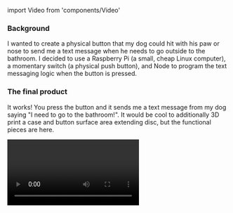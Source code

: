 import Video from 'components/Video'

### Background

I wanted to create a physical button that my dog could hit with his paw or nose to send me a text message when he needs to go outside to the bathroom. I decided to use a Raspberry Pi (a small, cheap Linux computer), a momentary switch (a physical push button), and Node to program the text messaging logic when the button is pressed.

### The final product

It works! You press the button and it sends me a text message from my dog saying "I need to go to the bathroom!". It would be cool to additionally 3D print a case and button surface area extending disc, but the functional pieces are here.

<Video src="/static/dog-bathroom-button-final.mp4" />

### Parts

- Raspberry Pi 3
- 8+ GB micro SD card pre-loaded with NOOBS
- Raspberry Pi 3 case
- 2.5A 5V micro USB power supply
- Momentary button with built-in resistor and GPIO wires
- An HDMI cable, USB keyboard, and USB mouse if you don't already have them
- The [CanaKit Complete Starter Kit](https://www.amazon.com/gp/product/B01C6Q2GSY) and [Raspberry Squid Button Twin Pack](https://www.amazon.com/gp/product/B0170B75EU) are what I purchased to get these items.

You could probably use cheaper items instead, but I chose these items to simplify the setup (skip installing Linux, soldering, and wiring up circuits and so I could use Node and npm in a Linux environment which I am comfortable with).

### Case

Connect the case onto the Raspberry Pi.

<Video src="/static/dog-bathroom-button-case.mp4" />

### SD card

Slide the micro SD card into the slot on the bottom of the Raspberry Pi. The SD card should have NOOBS on it which is the official Raspberry Pi operating system installer.

<Video src="/static/dog-bathroom-button-sd.mp4" />

### Cables

Connect one end of the HDMI cable to the HDMI input on the Raspberry Pi and the other end to a monitor or TV. Connect a USB keyboard and mouse to the USB ports on the Raspberry Pi. Connect the power adapter to the Raspberry Pi - this will boot the device.

![Raspberry Pi cables](/static/dog-bathroom-button-cables.png)

### Operating System setup

The first time you connect power to the Raspberry Pi, you should see the NOOBS install screen. Select Raspbian and then Install.

![NOOBS Raspbian installer](/static/dog-bathroom-button-noobs.png)

Once NOOBS has installed the operating system (this will take a few minutes), a reboot will occur and Raspbian should start by default going forward. Raspbian is the official operating system for Raspberry Pis and is a fork of Debian (a Linux distribution). It has all the basics you would expect from a Linux computer (browser, terminal, file system).

![Raspbian desktop](/static/dog-bathroom-button-raspbian.png)

### Connect Wi-Fi

To connect Wi-Fi, tap the network icon in the top menu bar and then the network to connect to. A popup will show to enter the network's password.

![Raspbian Wi-Fi setup](/static/dog-bathroom-button-wifi.png)

### Upgrade Node + npm

Open the terminal app. Figure out what version of Node you want to use and then run the commands below with the version in place of X.Y.Z:

- Download the latest with `wget https://nodejs.org/dist/vX.Y.Z/node-vX.Y.Z-linux-armv7l.tar.gz`
- Unpack the download with `tar -xvf node-vX.Y.Z-linux-armv7l.tar.gz`
- Go into the unpacked download with `cd node-vX.Y.Z-linux-armv7l`
- Copy the binaries with `sudo cp -R \* /usr/local/`

### Button

Connect the button's wires to pin numbers five (GPIO 3) and six (ground) on the Raspberry Pi GPIO header.

<Video src="/static/dog-bathroom-button-gpio.mp4" />

### Set up the Node script

You will need a code editor. I use Vim which can be installed with (sudo apt-get update && sudo apt-get install vim); there are other terminal-based editors or some editors inside the Raspbian menu you can use as well. Next you will need to create your project code; you can view mine in the [dog-bathroom-button](https://github.com/trevordmiller/dog-bathroom-button) repo. This uses a few dependencies which can be installed with npm install. Then, running npm start will start the Node process which listens for the button press (on the GPIO 3 pin) and sends a text message using Twilio. It also has a debounce wrapper so that the button can only fire a text message once every 10 seconds, even if it is pressed more than once in that time period (for the over-eager dog).

[View the Code](https://github.com/trevordmiller/dog-bathroom-button)

### Run the Node script automatically on boot

You can have the script run automatically on boot by adding `cd {project} && npm start &` to the `/etc/rc.local` file. This file is run when Raspian boots, and adding the `&` to the end runs the server as a background process. Once this is done, you can shutdown the device, unplug everything, and then re-plug in only the power adapter and the program will run on its own by any outlet in your home.

### Phone contact

I set up a phone contact for my dog with his picture to make the texts more clear. I also set up Emergency Bypass for the contact (a feature on iOS that lets the contact through even if your phone is on silent) to ensure I always hear when my dog needs to go out.

![Dog bathroom button contact](/static/dog-bathroom-button-contact.png)

### Safe shut down

When working on a Raspberry Pi, it should always be shut down safely before power is removed to avoid corrupting the SD card. The easiest way to do this is tapping Shutdown from the Menu button. When you want to use it again, just plug the power adapter in and it will take you to the Raspbian desktop again by default.

### Conclusion

This project was a lot of fun. Although I'm not sure how practical it will be - if my dog can even use it - it was a great learning experience. Embedded systems are powerful and with modern technology can be controlled with languages like Node that are more traditionally seen in use on the web. Go forth and play with hardware!
